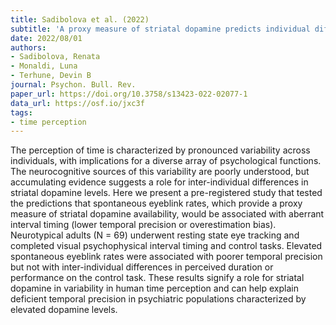 ```yaml
---
title: Sadibolova et al. (2022)
subtitle: 'A proxy measure of striatal dopamine predicts individual differences in temporal precision'
date: 2022/08/01
authors:
- Sadibolova, Renata
- Monaldi, Luna
- Terhune, Devin B
journal: Psychon. Bull. Rev.
paper_url: https://doi.org/10.3758/s13423-022-02077-1
data_url: https://osf.io/jxc3f
tags:
- time perception
---
```


The perception of time is characterized by pronounced variability across individuals, with implications for a diverse array of psychological functions. The neurocognitive sources of this variability are poorly understood, but accumulating evidence suggests a role for inter-individual differences in striatal dopamine levels. Here we present a pre-registered study that tested the predictions that spontaneous eyeblink rates, which provide a proxy measure of striatal dopamine availability, would be associated with aberrant interval timing (lower temporal precision or overestimation bias). Neurotypical adults (N = 69) underwent resting state eye tracking and completed visual psychophysical interval timing and control tasks. Elevated spontaneous eyeblink rates were associated with poorer temporal precision but not with inter-individual differences in perceived duration or performance on the control task. These results signify a role for striatal dopamine in variability in human time perception and can help explain deficient temporal precision in psychiatric populations characterized by elevated dopamine levels.
